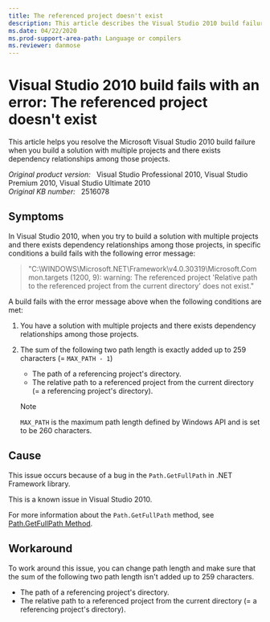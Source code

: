 ```yaml
---
title: The referenced project doesn't exist
description: This article describes the Visual Studio 2010 build failure when building a solution with multiple projects and there exists dependency relationships among them, and provides a workaround.
ms.date: 04/22/2020
ms.prod-support-area-path: Language or compilers
ms.reviewer: danmose
---
```

# Visual Studio 2010 build fails with an error: The referenced project doesn't exist

This article helps you resolve the Microsoft Visual Studio 2010 build failure when you build a solution with multiple projects and there exists dependency relationships among those projects.

_Original product version:_ &nbsp; Visual Studio Professional 2010, Visual Studio Premium 2010, Visual Studio Ultimate 2010  
_Original KB number:_ &nbsp; 2516078

## Symptoms

In Visual Studio 2010, when you try to build a solution with multiple projects and there exists dependency relationships among those projects, in specific conditions a build fails with the following error message:

> "C:\WINDOWS\Microsoft.NET\Framework\v4.0.30319\Microsoft.Common.targets (1200, 9): warning: The referenced project 'Relative path to the referenced project from the current directory' does not exist."

A build fails with the error message above when the following conditions are met:

1. You have a solution with multiple projects and there exists dependency relationships among those projects.
2. The sum of the following two path length is exactly added up to 259 characters (= `MAX_PATH - 1`)
    - The path of a referencing project's directory.
    - The relative path to a referenced project from the current directory (= a referencing project's directory).

    > [!NOTE]
    > `MAX_PATH` is the maximum path length defined by Windows API and is set to be 260 characters.

## Cause

This issue occurs because of a bug in the `Path.GetFullPath` in .NET Framework library.

This is a known issue in Visual Studio 2010.

For more information about the `Path.GetFullPath` method, see
[Path.GetFullPath Method](/dotnet/api/system.io.path.getfullpath#System_IO_Path_GetFullPath_System_String_).

## Workaround

To work around this issue, you can change path length and make sure that the sum of the following two path length isn't added up to 259 characters.

- The path of a referencing project's directory.
- The relative path to a referenced project from the current directory (= a referencing project's directory).
